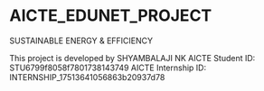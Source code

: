 # AICTE_EDUNET_PROJECT

SUSTAINABLE ENERGY & EFFICIENCY 

This project is developed by SHYAMBALAJI NK
AICTE Student ID: STU6799f8058f7801738143749
AICTE Internship ID: INTERNSHIP_17513641056863b20937d78


